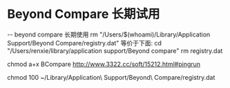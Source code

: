 # Beyond Compare 长期试用



-- beyond compare 长期使用
rm "/Users/$(whoami)/Library/Application Support/Beyond Compare/registry.dat"
等价于下面:
cd "/Users/renxie/library/application support/Beyond compare"
rm registry.dat

chmod a+x BCompare
http://www.3322.cc/soft/15212.html#pingrun

chmod 100 ~/Library/Application\ Support/Beyond\ Compare/registry.dat

